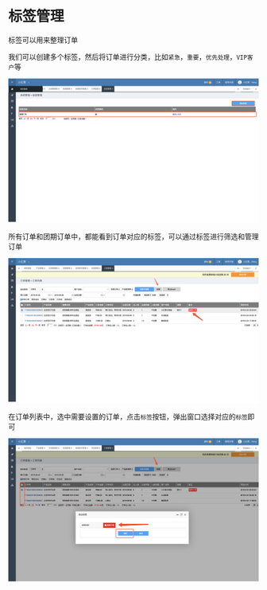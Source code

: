 # 标签管理

标签可以用来整理订单

我们可以创建多个标签，然后将订单进行分类，比如`紧急`，`重要`，`优先处理`，`VIP客户`等

![](../../.gitbook/assets/image%20%2890%29.png)

所有订单和团期订单中，都能看到订单对应的标签，可以通过标签进行筛选和管理订单

![](../../.gitbook/assets/image%20%2841%29.png)

在订单列表中，选中需要设置的订单，点击`标签`按钮，弹出窗口选择对应的`标签`即可

![](../../.gitbook/assets/image%20%2831%29.png)

